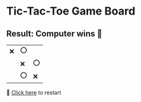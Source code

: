 # Tic-Tac-Toe Game Board
## Result: Computer wins 🤖
|   |   |   |
|---|---|---|
|❌ |⭕ |  |
|  |❌ |⭕ |
|  |⭕ |❌ |

🔄 [Click here](EEEEEEEEE.md) to restart